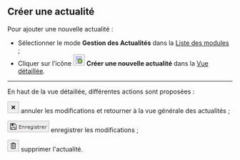 ## Créer une actualité

Pour ajouter une nouvelle actualité :

* Sélectionner le mode **Gestion des Actualités** dans la [Liste des modules](/présentation-de-typo3/se-reperer-dans-le-backend.md) ;
* Cliquer sur l’icône ![](/assets/add_actu_btn.png) **Créer une nouvelle actualité** dans la [Vue détaillée](/présentation-de-typo3/se-reperer-dans-le-backend.md).

---

En haut de la vue détaillée, différentes actions sont proposées :

![](/assets/btn_page_cancel.png.png) annuler les modifications et retourner à la vue générale des actualités ;

![](/assets/btn_page_save.png) enregistrer les modifications ;

![](/assets/btn_page_remove.png) supprimer l'actualité.

